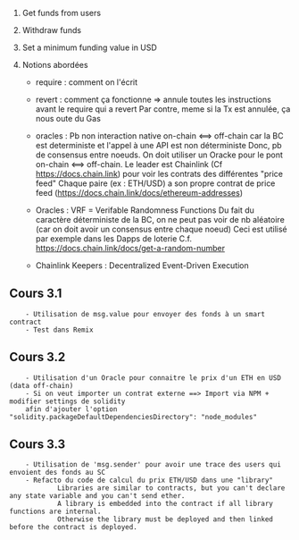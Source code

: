 1. Get funds from users
2. Withdraw funds
3. Set a minimum funding value in USD

4. Notions abordées

    - require : comment on l'écrit
    - revert : comment ça fonctionne => annule toutes les instructions avant le require qui a revert 
             Par contre, meme si la Tx est annulée, ça nous oute du Gas
    - oracles : Pb non interaction native on-chain <==> off-chain car la BC est deterministe et l'appel à une API est non déterministe 
              Donc, pb de consensus entre noeuds.
              On doit utiliser un Oracke pour le pont on-chain <==> off-chain.
              Le leader est Chainlink (Cf https://docs.chain.link) pour voir les contrats des différentes "price feed"
              Chaque paire (ex : ETH/USD) a son propre contrat de price feed (https://docs.chain.link/docs/ethereum-addresses)

    - Oracles : VRF = Verifable Randomness Functions 
            Du fait du caractère déterministe de la BC, on ne peut pas voir de nb aléatoire (car on doit avoir un consensus entre chaque noeud)
            Ceci est utilisé par exemple dans les Dapps de loterie
            C.f. https://docs.chain.link/docs/get-a-random-number

    - Chainlink Keepers : Decentralized Event-Driven Execution


## Cours 3.1

        - Utilisation de msg.value pour envoyer des fonds à un smart contract
        - Test dans Remix

## Cours 3.2
        - Utilisation d'un Oracle pour connaitre le prix d'un ETH en USD (data off-chain)
        - Si on veut importer un contrat externe ==> Import via NPM + modifier settings de solidity 
        afin d'ajouter l'option "solidity.packageDefaultDependenciesDirectory": "node_modules"

         
## Cours 3.3
        - Utilisation de 'msg.sender' pour avoir une trace des users qui envoient des fonds au SC
        - Refacto du code de calcul du prix ETH/USD dans une "library" 
                Libraries are similar to contracts, but you can't declare any state variable and you can't send ether.
                A library is embedded into the contract if all library functions are internal.
                Otherwise the library must be deployed and then linked before the contract is deployed.
